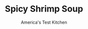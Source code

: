 ---
layout: ../../layouts/MarkdownPostLayout.astro
title: Spicy Shrimp Soup
author: America's Test Kitchen
pubDate: 2023-03-15
description: "A nod to a shrimp boil, this soup delivers a taste of the South—fast."
image_url: https://res.cloudinary.com/hksqkdlah/image/upload/ar_1:1,c_fill,dpr_2.0,f_auto,fl_lossy.progressive.strip_profile,g_faces:auto,q_auto:low,w_344/SFS_ShrimpBoilSoup-111_ducysj
tags: ["Main Courses","Fish & Seafood","Weeknight","Soups"]
calories: 1568
protein: 24
carbohydrates: 24
fats: 
fiber: 4
ingredients: ["2 tablespoons, vegetable oil","4 , carrots, peeled and sliced ½ inch thick","1 , onion, halved and sliced thin","2 , celery ribs, sliced ½ inch thick","1 1/2 tablespoons, Old Bay seasoning","5 cups, water","8 ounces, red potatoes, unpeeled, cut into ¾-inch pieces","6 ounces, linguica sausages, sliced on bias ½ inch thick","1/2 teaspoon, pepper","1/4 teaspoon, table salt","1 pound, extra-large shrimp (21 to 25 per pound), peeled, deveined, and tails removed","3/4 cup fresh or thawed, frozen corn"]
serves: 4
time: "30 minutes"
instructions: ["Heat oil in Dutch oven over medium-high heat until shimmering. Add carrots, onion, and celery and cook until onion is softened, 5 to 7 minutes.","Stir in Old Bay and cook until fragrant, about 15 seconds. Stir in water, potatoes, sausage, pepper, and salt and bring to boil. Reduce heat to medium, cover, and simmer until potatoes are tender, about 10 minutes.","Stir in shrimp and corn. Cover and continue to cook until shrimp is cooked through, about 4 minutes longer. Serve."]
nutrition: ["834 mg Potassium","423 mg Phosphorus","134 mg Calcium","2 mg Iron","66 mg Magnesium","1180 mg Sodium","2 mg Zinc","22 g Fat","5 mg Niacin (B3)","11 g Monounsaturated","3 g Polyunsaturated","12 mg Vitamin C","175 mg Cholesterol","5 g Saturated","4 g Fiber","68 µg Folate (food)","5 g Sugars","29 µg Vitamin K","563 g Water","24 g Carbs","68 µg Folate equivalent (total)","24 g Protein","3 mg Vitamin E","1 µg Vitamin B12","579 µg Vitamin A","392 kcal Energy","1568 calories"]
notes: "You can use kielbasa sausage in place of the linguica."
---